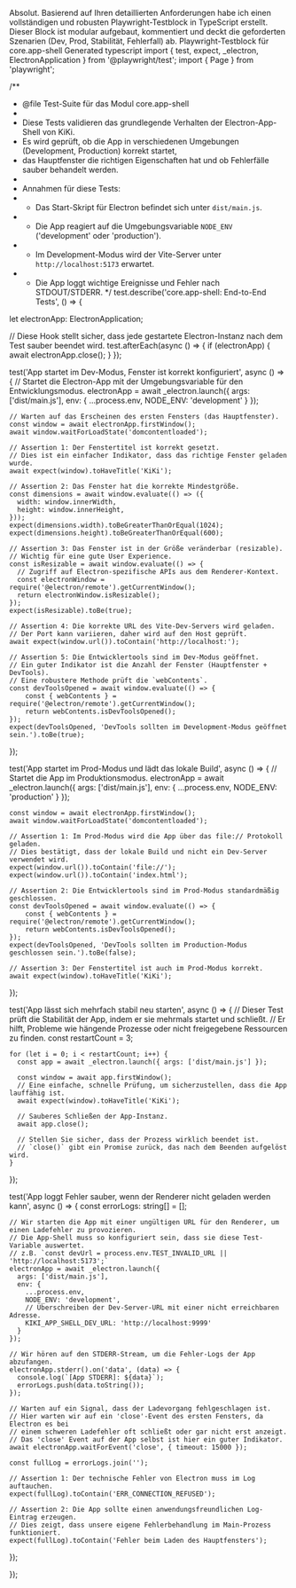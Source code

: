 Absolut. Basierend auf Ihren detaillierten Anforderungen habe ich einen vollständigen und robusten Playwright-Testblock in TypeScript erstellt. Dieser Block ist modular aufgebaut, kommentiert und deckt die geforderten Szenarien (Dev, Prod, Stabilität, Fehlerfall) ab.
Playwright-Testblock für core.app-shell
Generated typescript
import { test, expect, _electron, ElectronApplication } from '@playwright/test';
import { Page } from 'playwright';

/**
 * @file Test-Suite für das Modul core.app-shell
 * 
 * Diese Tests validieren das grundlegende Verhalten der Electron-App-Shell von KiKi.
 * Es wird geprüft, ob die App in verschiedenen Umgebungen (Development, Production) korrekt startet,
 * das Hauptfenster die richtigen Eigenschaften hat und ob Fehlerfälle sauber behandelt werden.
 *
 * Annahmen für diese Tests:
 * - Das Start-Skript für Electron befindet sich unter `dist/main.js`.
 * - Die App reagiert auf die Umgebungsvariable `NODE_ENV` ('development' oder 'production').
 * - Im Development-Modus wird der Vite-Server unter `http://localhost:5173` erwartet.
 * - Die App loggt wichtige Ereignisse und Fehler nach STDOUT/STDERR.
 */
test.describe('core.app-shell: End-to-End Tests', () => {

  let electronApp: ElectronApplication;

  // Diese Hook stellt sicher, dass jede gestartete Electron-Instanz nach dem Test sauber beendet wird.
  test.afterEach(async () => {
    if (electronApp) {
      await electronApp.close();
    }
  });

  test('App startet im Dev-Modus, Fenster ist korrekt konfiguriert', async () => {
    // Startet die Electron-App mit der Umgebungsvariable für den Entwicklungsmodus.
    electronApp = await _electron.launch({
      args: ['dist/main.js'],
      env: { ...process.env, NODE_ENV: 'development' }
    });

    // Warten auf das Erscheinen des ersten Fensters (das Hauptfenster).
    const window = await electronApp.firstWindow();
    await window.waitForLoadState('domcontentloaded');

    // Assertion 1: Der Fenstertitel ist korrekt gesetzt.
    // Dies ist ein einfacher Indikator, dass das richtige Fenster geladen wurde.
    await expect(window).toHaveTitle('KiKi');

    // Assertion 2: Das Fenster hat die korrekte Mindestgröße.
    const dimensions = await window.evaluate(() => ({
      width: window.innerWidth,
      height: window.innerHeight,
    }));
    expect(dimensions.width).toBeGreaterThanOrEqual(1024);
    expect(dimensions.height).toBeGreaterThanOrEqual(600);

    // Assertion 3: Das Fenster ist in der Größe veränderbar (resizable).
    // Wichtig für eine gute User Experience.
    const isResizable = await window.evaluate(() => {
      // Zugriff auf Electron-spezifische APIs aus dem Renderer-Kontext.
      const electronWindow = require('@electron/remote').getCurrentWindow();
      return electronWindow.isResizable();
    });
    expect(isResizable).toBe(true);

    // Assertion 4: Die korrekte URL des Vite-Dev-Servers wird geladen.
    // Der Port kann variieren, daher wird auf den Host geprüft.
    await expect(window.url()).toContain('http://localhost:');

    // Assertion 5: Die Entwicklertools sind im Dev-Modus geöffnet.
    // Ein guter Indikator ist die Anzahl der Fenster (Hauptfenster + DevTools).
    // Eine robustere Methode prüft die `webContents`.
    const devToolsOpened = await window.evaluate(() => {
        const { webContents } = require('@electron/remote').getCurrentWindow();
        return webContents.isDevToolsOpened();
    });
    expect(devToolsOpened, 'DevTools sollten im Development-Modus geöffnet sein.').toBe(true);
  });

  test('App startet im Prod-Modus und lädt das lokale Build', async () => {
    // Startet die App im Produktionsmodus.
    electronApp = await _electron.launch({
      args: ['dist/main.js'],
      env: { ...process.env, NODE_ENV: 'production' }
    });

    const window = await electronApp.firstWindow();
    await window.waitForLoadState('domcontentloaded');

    // Assertion 1: Im Prod-Modus wird die App über das file:// Protokoll geladen.
    // Dies bestätigt, dass der lokale Build und nicht ein Dev-Server verwendet wird.
    expect(window.url()).toContain('file://');
    expect(window.url()).toContain('index.html');
    
    // Assertion 2: Die Entwicklertools sind im Prod-Modus standardmäßig geschlossen.
    const devToolsOpened = await window.evaluate(() => {
        const { webContents } = require('@electron/remote').getCurrentWindow();
        return webContents.isDevToolsOpened();
    });
    expect(devToolsOpened, 'DevTools sollten im Production-Modus geschlossen sein.').toBe(false);

    // Assertion 3: Der Fenstertitel ist auch im Prod-Modus korrekt.
    await expect(window).toHaveTitle('KiKi');
  });

  test('App lässt sich mehrfach stabil neu starten', async () => {
    // Dieser Test prüft die Stabilität der App, indem er sie mehrmals startet und schließt.
    // Er hilft, Probleme wie hängende Prozesse oder nicht freigegebene Ressourcen zu finden.
    const restartCount = 3;

    for (let i = 0; i < restartCount; i++) {
      const app = await _electron.launch({ args: ['dist/main.js'] });
      
      const window = await app.firstWindow();
      // Eine einfache, schnelle Prüfung, um sicherzustellen, dass die App lauffähig ist.
      await expect(window).toHaveTitle('KiKi');
      
      // Sauberes Schließen der App-Instanz.
      await app.close();
      
      // Stellen Sie sicher, dass der Prozess wirklich beendet ist.
      // `close()` gibt ein Promise zurück, das nach dem Beenden aufgelöst wird.
    }
  });

  test('App loggt Fehler sauber, wenn der Renderer nicht geladen werden kann', async () => {
    const errorLogs: string[] = [];
    
    // Wir starten die App mit einer ungültigen URL für den Renderer, um einen Ladefehler zu provozieren.
    // Die App-Shell muss so konfiguriert sein, dass sie diese Test-Variable auswertet.
    // z.B. `const devUrl = process.env.TEST_INVALID_URL || 'http://localhost:5173';`
    electronApp = await _electron.launch({
      args: ['dist/main.js'],
      env: {
        ...process.env,
        NODE_ENV: 'development',
        // Überschreiben der Dev-Server-URL mit einer nicht erreichbaren Adresse.
        KIKI_APP_SHELL_DEV_URL: 'http://localhost:9999'
      }
    });

    // Wir hören auf den STDERR-Stream, um die Fehler-Logs der App abzufangen.
    electronApp.stderr().on('data', (data) => {
      console.log(`[App STDERR]: ${data}`);
      errorLogs.push(data.toString());
    });

    // Warten auf ein Signal, dass der Ladevorgang fehlgeschlagen ist.
    // Hier warten wir auf ein 'close'-Event des ersten Fensters, da Electron es bei
    // einem schweren Ladefehler oft schließt oder gar nicht erst anzeigt.
    // Das 'close' Event auf der App selbst ist hier ein guter Indikator.
    await electronApp.waitForEvent('close', { timeout: 15000 });

    const fullLog = errorLogs.join('');

    // Assertion 1: Der technische Fehler von Electron muss im Log auftauchen.
    expect(fullLog).toContain('ERR_CONNECTION_REFUSED');

    // Assertion 2: Die App sollte einen anwendungsfreundlichen Log-Eintrag erzeugen.
    // Dies zeigt, dass unsere eigene Fehlerbehandlung im Main-Prozess funktioniert.
    expect(fullLog).toContain('Fehler beim Laden des Hauptfensters');
  });

});